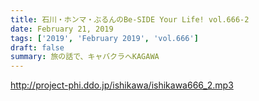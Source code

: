 ```yaml
---
title: 石川・ホンマ・ぶるんのBe-SIDE Your Life! vol.666-2
date: February 21, 2019
tags: ['2019', 'February 2019', 'vol.666']
draft: false
summary: 旅の話で、キャバクラへKAGAWA
---
```


http://project-phi.ddo.jp/ishikawa/ishikawa666_2.mp3